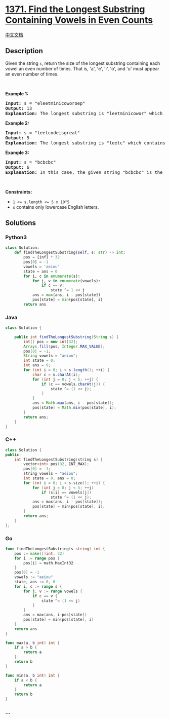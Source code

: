 # [1371. Find the Longest Substring Containing Vowels in Even Counts](https://leetcode.com/problems/find-the-longest-substring-containing-vowels-in-even-counts)

[中文文档](/solution/1300-1399/1371.Find%20the%20Longest%20Substring%20Containing%20Vowels%20in%20Even%20Counts/README.md)

## Description

<p>Given the string <code>s</code>, return the size of the longest substring containing each vowel an even number of times. That is, &#39;a&#39;, &#39;e&#39;, &#39;i&#39;, &#39;o&#39;, and &#39;u&#39; must appear an even number of times.</p>

<p>&nbsp;</p>
<p><strong>Example 1:</strong></p>

<pre>
<strong>Input:</strong> s = &quot;eleetminicoworoep&quot;
<strong>Output:</strong> 13
<strong>Explanation: </strong>The longest substring is &quot;leetminicowor&quot; which contains two each of the vowels: <strong>e</strong>, <strong>i</strong> and <strong>o</strong> and zero of the vowels: <strong>a</strong> and <strong>u</strong>.
</pre>

<p><strong>Example 2:</strong></p>

<pre>
<strong>Input:</strong> s = &quot;leetcodeisgreat&quot;
<strong>Output:</strong> 5
<strong>Explanation:</strong> The longest substring is &quot;leetc&quot; which contains two e&#39;s.
</pre>

<p><strong>Example 3:</strong></p>

<pre>
<strong>Input:</strong> s = &quot;bcbcbc&quot;
<strong>Output:</strong> 6
<strong>Explanation:</strong> In this case, the given string &quot;bcbcbc&quot; is the longest because all vowels: <strong>a</strong>, <strong>e</strong>, <strong>i</strong>, <strong>o</strong> and <strong>u</strong> appear zero times.
</pre>

<p>&nbsp;</p>
<p><strong>Constraints:</strong></p>

<ul>
	<li><code>1 &lt;= s.length &lt;= 5 x 10^5</code></li>
	<li><code>s</code>&nbsp;contains only lowercase English letters.</li>
</ul>

## Solutions

<!-- tabs:start -->

### **Python3**

```python
class Solution:
    def findTheLongestSubstring(self, s: str) -> int:
        pos = [inf] * 32
        pos[0] = -1
        vowels = 'aeiou'
        state = ans = 0
        for i, c in enumerate(s):
            for j, v in enumerate(vowels):
                if c == v:
                    state ^= 1 << j
            ans = max(ans, i - pos[state])
            pos[state] = min(pos[state], i)
        return ans
```

### **Java**

```java
class Solution {

    public int findTheLongestSubstring(String s) {
        int[] pos = new int[32];
        Arrays.fill(pos, Integer.MAX_VALUE);
        pos[0] = -1;
        String vowels = "aeiou";
        int state = 0;
        int ans = 0;
        for (int i = 0; i < s.length(); ++i) {
            char c = s.charAt(i);
            for (int j = 0; j < 5; ++j) {
                if (c == vowels.charAt(j)) {
                    state ^= (1 << j);
                }
            }
            ans = Math.max(ans, i - pos[state]);
            pos[state] = Math.min(pos[state], i);
        }
        return ans;
    }
}

```

### **C++**

```cpp
class Solution {
public:
    int findTheLongestSubstring(string s) {
        vector<int> pos(32, INT_MAX);
        pos[0] = -1;
        string vowels = "aeiou";
        int state = 0, ans = 0;
        for (int i = 0; i < s.size(); ++i) {
            for (int j = 0; j < 5; ++j)
                if (s[i] == vowels[j])
                    state ^= (1 << j);
            ans = max(ans, i - pos[state]);
            pos[state] = min(pos[state], i);
        }
        return ans;
    }
};
```

### **Go**

```go
func findTheLongestSubstring(s string) int {
	pos := make([]int, 32)
	for i := range pos {
		pos[i] = math.MaxInt32
	}
	pos[0] = -1
	vowels := "aeiou"
	state, ans := 0, 0
	for i, c := range s {
		for j, v := range vowels {
			if c == v {
				state ^= (1 << j)
			}
		}
		ans = max(ans, i-pos[state])
		pos[state] = min(pos[state], i)
	}
	return ans
}

func max(a, b int) int {
	if a > b {
		return a
	}
	return b
}

func min(a, b int) int {
	if a < b {
		return a
	}
	return b
}
```

### **...**

```

```

<!-- tabs:end -->
